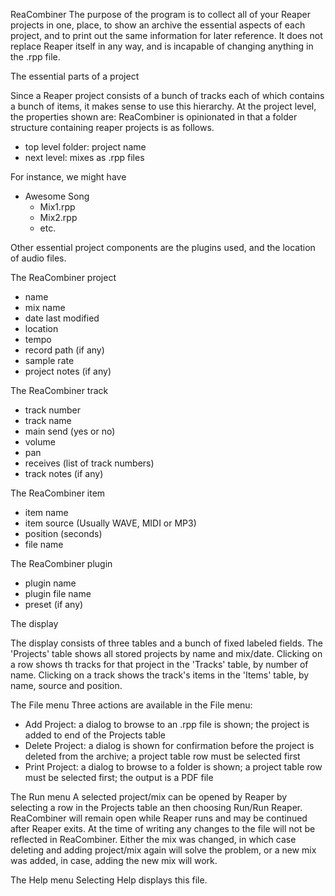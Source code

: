 ReaCombiner
The purpose of the program is to collect all of your Reaper projects in one, place, to 
show an archive the essential aspects of each project, and to print out the same
information for later reference. It does not replace Reaper itself in any way, and is
incapable of changing anything in the .rpp file.

The essential parts of a project

Since a Reaper project consists of a bunch of tracks each of which contains a bunch of items,
it makes sense to use this hierarchy. At the project level, the properties shown are:
ReaCombiner is opinionated in that a folder structure containing reaper projects is as follows.

 - top level folder: project name
 - next level: mixes as .rpp files
 
For instance, we might have
 - Awesome Song
   - Mix1.rpp
   - Mix2.rpp
   - etc.
   
Other essential project components are the plugins used, and the location of audio 
files. 

The ReaCombiner project
 - name
 - mix name
 - date last modified
 - location
 - tempo
 - record path (if any)
 - sample rate
 - project notes (if any)
 
The ReaCombiner track
 
  - track number
  - track name
  - main send (yes or no)
  - volume
  - pan
  - receives (list of track numbers)
  - track notes (if any)
  
The ReaCombiner item
 - item name
 - item source (Usually WAVE, MIDI or MP3)
 - position (seconds)
 - file name
 
The ReaCombiner plugin
 - plugin name
 - plugin file name
 - preset (if any)
 
The display

The display consists of three tables and a bunch of fixed labeled fields. The
'Projects' table shows all stored projects by name and mix/date. Clicking on a row
shows th tracks for that project in the 'Tracks' table, by number of name.
Clicking on a track shows the track's items in the 'Items' table, by name,
source and position.

The File menu
Three actions are available in the File menu:

 - Add Project: a dialog to browse to an .rpp file is shown; the project is
 added to end of the Projects table
 - Delete Project: a dialog is shown for confirmation before the project is deleted
 from the archive; a project table row must be selected first
 - Print Project: a dialog to browse to a folder is shown; a project table row must
 be selected first; the output is a PDF file
 
The Run menu
  A selected project/mix can be opened by Reaper by selecting a row in the Projects table
 an then choosing Run/Run Reaper. ReaCombiner will remain open while Reaper runs and
 may be continued after Reaper exits. At the time of writing any changes to the file
 will not be reflected in ReaCombiner. Either the mix was changed, in which case 
 deleting and adding project/mix again will solve the problem, or a new mix was added, in
 case, adding the new mix will work.
 
The Help menu
  Selecting Help displays this file.
 

